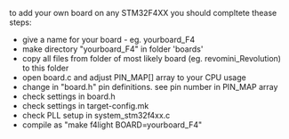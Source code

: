 to add your own board on any STM32F4XX you should compltete thease steps:


 *  give a name for your board - eg. yourboard_F4
 *  make directory  "yourboard_F4" in folder 'boards'
 *  copy all files from folder of most likely board (eg. revomini_Revolution) to this folder
 *  open board.c and adjust PIN_MAP[] array to your CPU usage
 *  change in "board.h" pin definitions. see pin number in PIN_MAP array
 *  check settings in board.h
 *  check settings in target-config.mk
 *  check PLL setup in system_stm32f4xx.c
 *  compile as "make f4light BOARD=yourboard_F4"
 
 